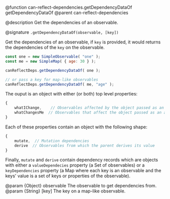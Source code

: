 @function can-reflect-dependencies.getDependencyDataOf getDependencyDataOf
@parent can-reflect-dependencies

@description Get the dependencies of an observable.

@signature `.getDependencyDataOf(observable, [key])`

Get the dependencies of an observable, if `key` is provided, it would returns the
dependencies of the `key` on the observable.

```js
const one = new SimpleObservable( "one" );
const me = new SimpleMap( { age: 30 } );

canReflectDeps.getDependencyDataOf( one );

// or pass a key for map-like observables
canReflectDeps.getDependencyDataOf( me, "age" );
```

The ouput is an object with either (or both) top level properties:

```js
{
	whatIChange,    // Observables affected by the object passed as an argument,
	whatChangesMe  // Observables that affect the object passed as an argument
}
```

Each of these properties contain an object with the following shape:

```js
{
	mutate,  // Mutation dependencies
	derive  // Observables from which the parent derives its value
}
```

Finally, `mutate` and `derive` contain dependency records which are objects with
either a `valueDependecies` property (a Set of observables) or a `keyDependencies`
property (a Map where each key is an observable and the keys' value is a set of
keys or properties of the observable).

@param {Object} observable The observable to get dependencies from.
@param {String} [key] The key on a map-like observable.
